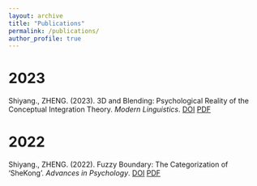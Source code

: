 ```yaml
---
layout: archive
title: "Publications"
permalink: /publications/
author_profile: true
---
```


2023
======
Shiyang., ZHENG. (2023). 3D and Blending: Psychological Reality of the Conceptual Integration Theory. _Modern Linguistics_. [DOI](https://doi.org/10.12677/ML.2023.119514) [PDF](https://www.hanspub.org/DownLoad/Page_DownLoad.aspx?FileName=ML20230900000_39675185.pdf)

2022
======
Shiyang., ZHENG. (2022). Fuzzy Boundary: The Categorization of ‘SheKong’. _Advances in Psychology_. [DOI](https://doi.org/10.12677/AP.2022.127293) [PDF](https://www.hanspub.org/DownLoad/Page_DownLoad.aspx?FileName=AP20220700000_63581378.pdf)
